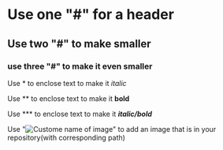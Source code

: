 # Use one "#" for a header
## Use two "#" to make smaller
### use three "#" to make it even smaller

Use * to enclose text to make it *italic*

Use ** to enclose text to make it **bold**

Use *** to enclose text to make it ***italic/bold***

Use "![Custome name of image](imagePath/imagename.png "text that displays when user hover over image")" to add an image that is in your repository(with corresponding path)
